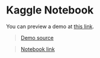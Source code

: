 # Kaggle Notebook
You can preview a demo at [this link](https://captioning.streamlit.app/).
> [Demo source](https://github.com/RealityMoez/ICG)

> [Notebook link](https://www.kaggle.com/code/mohamedmoez2/image-caption-generator-flickr)
